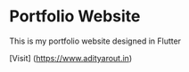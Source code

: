 # Portfolio Website

This is my portfolio website designed in Flutter

[Visit] (https://www.adityarout.in)
